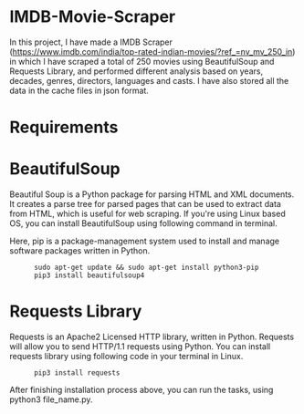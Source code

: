 # IMDB-Movie-Scraper
In this project, I have made a IMDB Scraper (https://www.imdb.com/india/top-rated-indian-movies/?ref_=nv_mv_250_in) in which I have scraped a total of 250 movies using BeautifulSoup and Requests Library, and performed different analysis based on years, decades, genres, directors, languages and casts. I have also stored all the data in the cache files in json format.


# Requirements


# BeautifulSoup

Beautiful Soup is a Python package for parsing HTML and XML documents. It creates a parse tree for parsed pages that can be used to extract data from HTML, which is useful for web scraping. If you're using Linux based OS, you can install BeautifulSoup using following command in terminal.

Here, pip is a package-management system used to install and manage software packages written in Python.

          sudo apt-get update && sudo apt-get install python3-pip
          pip3 install beautifulsoup4


# Requests Library

Requests is an Apache2 Licensed HTTP library, written in Python. Requests will allow you to send HTTP/1.1 requests using Python. You can install requests library using following code in your terminal in Linux.

          pip3 install requests

After finishing installation process above, you can run the tasks, using python3 file_name.py.
